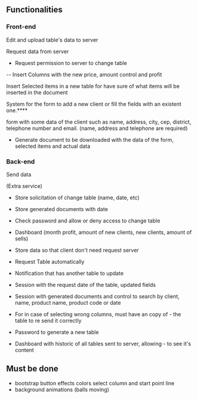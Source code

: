 
## Functionalities

### Front-end
Edit and upload table's data to server

Request data from server

- Request permission to server to change table

-- Insert Columns with the new price, amount control and profit

Insert Selected items in a new table for have sure of what items will be inserted in the document

System for the form to add a new client or fill the fields with an existent one.****

form with some data of the client such as name, address, city, cep, district, telephone number and email. (name, address and telephone are required)

- Generate document to be downloaded with the data of the form, selected items and actual data

### Back-end
Send data

(Extra service)

- Store solicitation of change table (name, date, etc)

- Store generated documents with date 

- Check password and allow or deny access to change table 

- Dashboard (month profit, amount of new clients, new clients, amount of sells)

- Store data so that client don't need request server
  
- Request Table automatically
- Notification that has another table to update
-  Session with the request date of the table, updated fields
- Session with generated documents and control to search by client, name, product name, product code or date
  
- For in case of selecting wrong columns, must have an copy of - the table to re send it correctly
- Password to generate a new table
  
- Dashboard with historic of all tables sent to server, allowing - to see it's content


## Must be done
- bootstrap button effects
colors
select column and start point line
- background animations (balls moving)